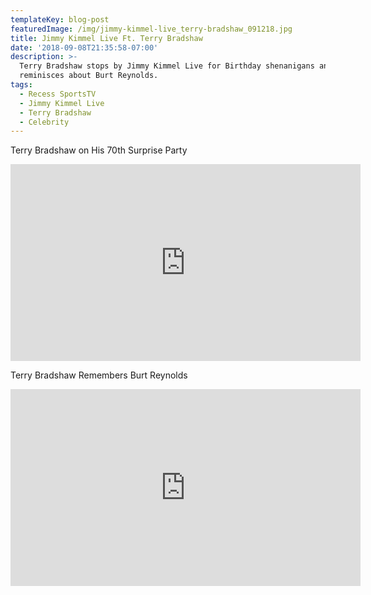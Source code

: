 ```yaml
---
templateKey: blog-post
featuredImage: /img/jimmy-kimmel-live_terry-bradshaw_091218.jpg
title: Jimmy Kimmel Live Ft. Terry Bradshaw
date: '2018-09-08T21:35:58-07:00'
description: >-
  Terry Bradshaw stops by Jimmy Kimmel Live for Birthday shenanigans and
  reminisces about Burt Reynolds.
tags:
  - Recess SportsTV
  - Jimmy Kimmel Live
  - Terry Bradshaw
  - Celebrity
---
```

Terry Bradshaw on His 70th Surprise Party



<iframe width="560" height="315" src="https://www.youtube.com/embed/sNbl06Rlitg" frameborder="0" allow="autoplay; encrypted-media" allowfullscreen></iframe>



Terry Bradshaw Remembers Burt Reynolds



<iframe width="560" height="315" src="https://www.youtube.com/embed/MFJ4bTUpsjs" frameborder="0" allow="autoplay; encrypted-media" allowfullscreen></iframe>

